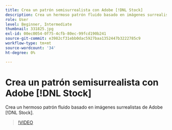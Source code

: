 ```yaml
---
title: Crea un patrón semisurrealista con Adobe [!DNL Stock]
description: Crea un hermoso patrón fluido basado en imágenes surrealistas de Adobe [!DNL Stock]
role: User
level: Beginner, Intermediate
thumbnail: 331825.jpg
exl-id: 00ec0054-0f75-4cfb-80ec-99fcd190b241
source-git-commit: e3982cf31ebb0dac5927baa1352447b3222785c9
workflow-type: tm+mt
source-wordcount: '34'
ht-degree: 0%

---
```


# Crea un patrón semisurrealista con Adobe [!DNL Stock]

Crea un hermoso patrón fluido basado en imágenes surrealistas de Adobe [!DNL Stock].

>[!VIDEO](https://video.tv.adobe.com/v/331825?hidetitle=true)
